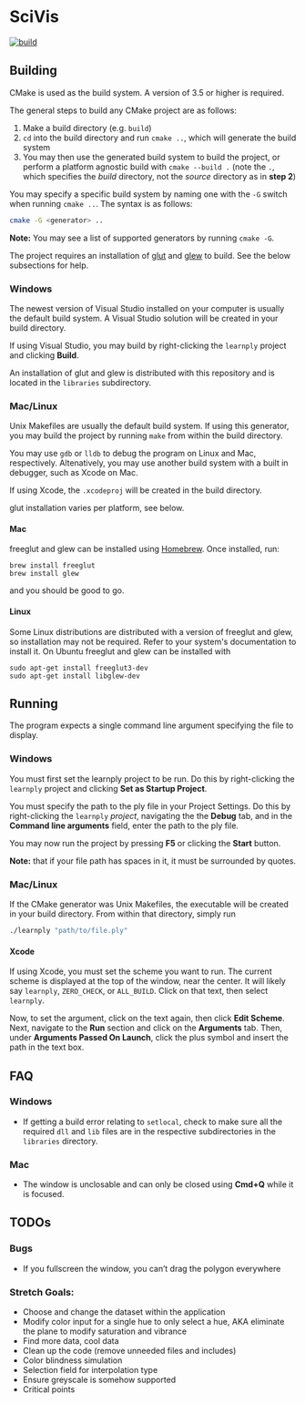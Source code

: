 # SciVis

[![build](https://github.com/peterdanieloliver/scivis/actions/workflows/build.yaml/badge.svg)](https://github.com/peterdanieloliver/scivis/actions/workflows/build.yaml)

## Building

CMake is used as the build system. A version of 3.5 or higher is required.

The general steps to build any CMake project are as follows:

1. Make a build directory (e.g. `build`)
2. `cd` into the build directory and run `cmake ..`, which will generate the build system
3. You may then use the generated build system to build the project, or perform a platform agnostic build with `cmake --build .` (note the `.`, which specifies the *build* directory, not the *source* directory as in **step 2**)

You may specify a specific build system by naming one with the `-G` switch when running `cmake ..`. The syntax is as follows:

```bash
cmake -G <generator> ..
```

**Note:** You may see a list of supported generators by running `cmake -G`.

The project requires an installation of [glut](https://www.opengl.org/resources/libraries/glut/) and [glew](https://glew.sourceforge.net/) to build. See the below subsections for help.

### Windows

The newest version of Visual Studio installed on your computer is usually the default build system. A Visual Studio solution will be created in your build directory.

If using Visual Studio, you may build by right-clicking the `learnply` project and clicking **Build**.

An installation of glut and glew is distributed with this repository and is located in the `libraries` subdirectory.

### Mac/Linux

Unix Makefiles are usually the default build system. If using this generator, you may build the project by running `make` from within the build directory.

You may use `gdb` or `lldb` to debug the program on Linux and Mac, respectively. Altenatively, you may use another build system with a built in debugger, such as Xcode on Mac.

If using Xcode, the `.xcodeproj` will be created in the build directory.

glut installation varies per platform, see below.

#### Mac

freeglut and glew can be installed using [Homebrew](https://brew.sh/). Once installed, run:

```
brew install freeglut
brew install glew
```

and you should be good to go.

#### Linux

Some Linux distributions are distributed with a version of freeglut and glew, so installation may not be required. Refer to your system's documentation to install it. On Ubuntu freeglut and glew can be installed with

```
sudo apt-get install freeglut3-dev
sudo apt-get install libglew-dev
```

## Running

The program expects a single command line argument specifying the file to display.

### Windows

You must first set the learnply project to be run. Do this by right-clicking the `learnply` project and clicking **Set as Startup Project**.

You must specify the path to the ply file in your Project Settings. Do this by right-clicking the `learnply` *project*, navigating the the **Debug** tab, and in the **Command line arguments** field, enter the path to the ply file.

You may now run the project by pressing **F5** or clicking the **Start** button.

**Note:** that if your file path has spaces in it, it must be surrounded by quotes.

### Mac/Linux

If the CMake generator was Unix Makefiles, the executable will be created in your build directory. From within that directory, simply run

```bash
./learnply "path/to/file.ply"
```

#### Xcode

If using Xcode, you must set the scheme you want to run. The current scheme is displayed at the top of the window, near the center. It will likely say `learnply`, `ZERO_CHECK`, or `ALL_BUILD`. Click on that text, then select `learnply`.

Now, to set the argument, click on the text again, then click **Edit Scheme**. Next, navigate to the **Run** section and click on the **Arguments** tab. Then, under **Arguments Passed On Launch**, click the plus symbol and insert the path in the text box.

## FAQ

### Windows

* If getting a build error relating to `setlocal`, check to make sure all the required `dll` and `lib` files are in the respective subdirectories in the `libraries` directory.

### Mac

* The window is unclosable and can only be closed using **Cmd+Q** while it is focused.

## TODOs

### Bugs

* If you fullscreen the window, you can’t drag the polygon everywhere

### Stretch Goals:

* Choose and change the dataset within the application
* Modify color input for a single hue to only select a hue, AKA eliminate the plane to modify saturation and vibrance
* Find more data, cool data
* Clean up the code (remove unneeded files and includes)
* Color blindness simulation
* Selection field for interpolation type
* Ensure greyscale is somehow supported
* Critical points